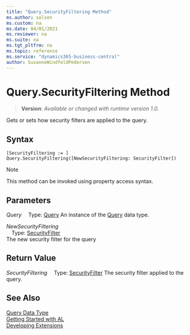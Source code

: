 ```yaml
---
title: "Query.SecurityFiltering Method"
ms.author: solsen
ms.custom: na
ms.date: 04/01/2021
ms.reviewer: na
ms.suite: na
ms.tgt_pltfrm: na
ms.topic: reference
ms.service: "dynamics365-business-central"
author: SusanneWindfeldPedersen
---
```

[//]: # (START>DO_NOT_EDIT)
[//]: # (IMPORTANT:Do not edit any of the content between here and the END>DO_NOT_EDIT.)
[//]: # (Any modifications should be made in the .xml files in the ModernDev repo.)
# Query.SecurityFiltering Method
> **Version**: _Available or changed with runtime version 1.0._

Gets or sets how security filters are applied to the query.


## Syntax
```
[SecurityFiltering := ]  Query.SecurityFiltering([NewSecurityFiltering: SecurityFilter])
```
> [!NOTE]
> This method can be invoked using property access syntax.
## Parameters
*Query*
&emsp;Type: [Query](query-data-type.md)
An instance of the [Query](query-data-type.md) data type.

*NewSecurityFiltering*  
&emsp;Type: [SecurityFilter](../securityfilter/securityfilter-option.md)  
The new security filter for the query  


## Return Value
*SecurityFiltering*
&emsp;Type: [SecurityFilter](../securityfilter/securityfilter-option.md)
The security filter applied to the query.


[//]: # (IMPORTANT: END>DO_NOT_EDIT)
## See Also
[Query Data Type](query-data-type.md)  
[Getting Started with AL](../../devenv-get-started.md)  
[Developing Extensions](../../devenv-dev-overview.md)